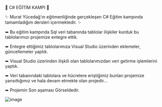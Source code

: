 🎯 C# EĞİTİM KAMPI 🎯

✨ Murat Yücedağ'ın eğitmenliğinde gerçekleşen C# Eğitim kampında tamamladığım dersleri içermektedir. ✨

➥ Bu eğitim kampında Sql veri tabanında tablolar ilişkiler kurduk bu tablolarımızı projemize entegre ettik. 

➥ Entegre ettiğimiz tablolarımıza Visual Studio üzerinden eklemeler, güncellemeler yaptık.

➥ Visual Studio üzerinden ilişkili olan tablolarımızdan veri getirme işlemlerini yaptık.

➥ Veri tabanındaki tablolara ve hücrelere eriştiğimiz bunları projemize yansıttığımız ve hala devam etmekte olan projedir...

➥ Projemin Son aşaması Görseldedir.

![image](https://github.com/user-attachments/assets/df0ecb6e-b66a-4ca7-b9b7-f4d789b1a513)
